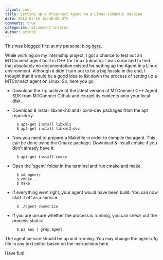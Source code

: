```yaml
---   
layout: post
title: Setting up a MTConnect Agent on a Linux (Ubuntu) machine
date: 2012-03-16 10:40:00 UTC
comments: true
categories: mtconnect interns
author: prince
---
```


This was blogged first at my personal blog [here](http://princearora.wordpress.com/2012/02/24/setting-up-a-mtconnect-agent-on-a-unixubuntu-machine/).

While working on my internship project, I got a chance to test out an MTConnect agent built in C++ for Linux (ubuntu). I was surprised to find that absolutely no documentation existed for setting up the Agent in a Linux environment. Although it didn't turn out to be a big hassle in the end, I thought that it would be a good idea to list down the process of setting up a MTConnect agent on Linux. So, here you go:

* Download the zip archive of the latest version of MTConnect C++ Agent SDK from MTConnect Github and extract its contents onto your local disk.
* Download & Install libxml-2.0 and libxml-dev packages from the apt repository.

		$ apt-get install libxml2
		$ apt-get install libxml2-dev

* Now you need to prepare a Makefile in order to compile the agent. This can be done using the Cmake package. Download & install cmake if you don't already have it.

		$ apt-get install cmake 	

* Open the 'agent' folder in the terminal and run cmake and make.

		$ cd agent/
		$ cmake .
		$ make 

* If everything went right, your agent would have been build. You can now start it off as a service.

		$ ./agent daemonize 

* If you are unsure whether the process is running, you can check out the process status:

		$ ps aux | grep agent 

The agent service should be up and running. You may change the agent.cfg file in any text editor based on the instructions here.

Have fun!
